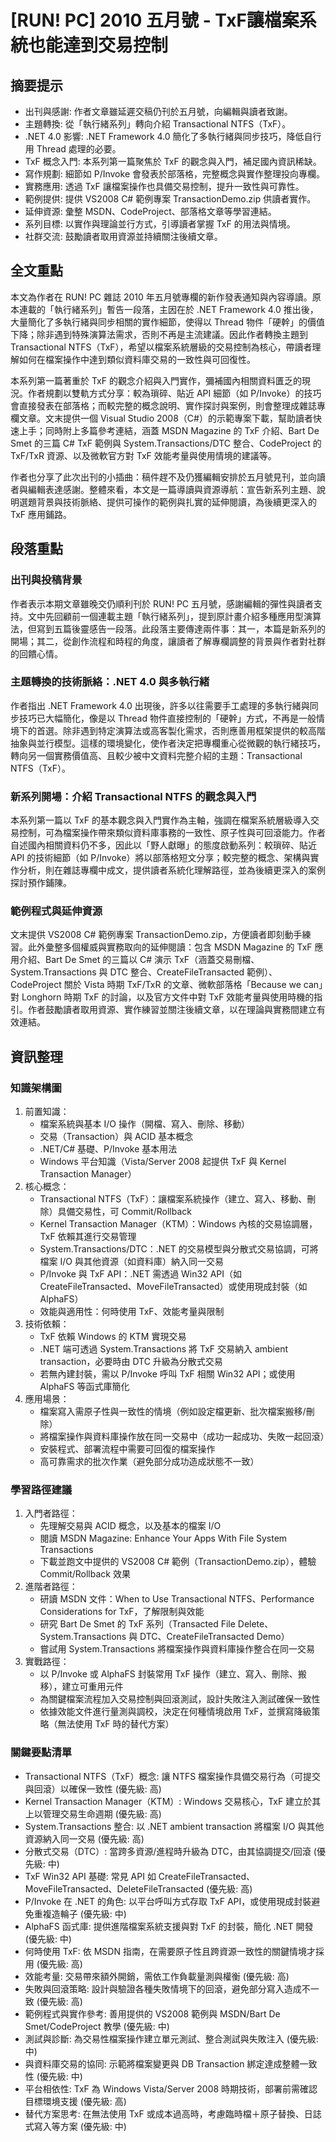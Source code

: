 # [RUN! PC] 2010 五月號 - TxF讓檔案系統也能達到交易控制

## 摘要提示
- 出刊與感謝: 作者文章雖延遲交稿仍刊於五月號，向編輯與讀者致謝。
- 主題轉換: 從「執行緒系列」轉向介紹 Transactional NTFS（TxF）。
- .NET 4.0 影響: .NET Framework 4.0 簡化了多執行緒與同步技巧，降低自行用 Thread 處理的必要。
- TxF 概念入門: 本系列第一篇聚焦於 TxF 的觀念與入門，補足國內資訊稀缺。
- 寫作規劃: 細節如 P/Invoke 會發表於部落格，完整概念與實作整理投向專欄。
- 實務應用: 透過 TxF 讓檔案操作也具備交易控制，提升一致性與可靠性。
- 範例提供: 提供 VS2008 C# 範例專案 TransactionDemo.zip 供讀者實作。
- 延伸資源: 彙整 MSDN、CodeProject、部落格文章等學習連結。
- 系列目標: 以實作與理論並行方式，引導讀者掌握 TxF 的用法與情境。
- 社群交流: 鼓勵讀者取用資源並持續關注後續文章。

## 全文重點
本文為作者在 RUN! PC 雜誌 2010 年五月號專欄的新作發表通知與內容導讀。原本連載的「執行緒系列」暫告一段落，主因在於 .NET Framework 4.0 推出後，大量簡化了多執行緒與同步相關的實作細節，使得以 Thread 物件「硬幹」的價值下降；除非遇到特殊演算法需求，否則不再是主流建議。因此作者轉換主題到 Transactional NTFS（TxF），希望以檔案系統層級的交易控制為核心，帶讀者理解如何在檔案操作中達到類似資料庫交易的一致性與可回復性。

本系列第一篇著重於 TxF 的觀念介紹與入門實作，彌補國內相關資料匱乏的現況。作者規劃以雙軌方式分享：較為瑣碎、貼近 API 細節（如 P/Invoke）的技巧會直接發表在部落格；而較完整的概念說明、實作探討與案例，則會整理成雜誌專欄文章。文末提供一個 Visual Studio 2008（C#）的示範專案下載，幫助讀者快速上手；同時附上多篇參考連結，涵蓋 MSDN Magazine 的 TxF 介紹、Bart De Smet 的三篇 C# TxF 範例與 System.Transactions/DTC 整合、CodeProject 的 TxF/TxR 資源、以及微軟官方對 TxF 效能考量與使用情境的建議等。

作者也分享了此次出刊的小插曲：稿件趕不及仍獲編輯安排於五月號見刊，並向讀者與編輯表達感謝。整體來看，本文是一篇導讀與資源導航：宣告新系列主題、說明選題背景與技術脈絡、提供可操作的範例與扎實的延伸閱讀，為後續更深入的 TxF 應用鋪路。

## 段落重點
### 出刊與投稿背景
作者表示本期文章雖晚交仍順利刊於 RUN! PC 五月號，感謝編輯的彈性與讀者支持。文中先回顧前一個連載主題「執行緒系列」，提到原計畫介紹多種應用型演算法，但寫到五篇後靈感告一段落。此段落主要傳達兩件事：其一，本篇是新系列的開場；其二，從創作流程和時程的角度，讓讀者了解專欄調整的背景與作者對社群的回饋心情。

### 主題轉換的技術脈絡：.NET 4.0 與多執行緒
作者指出 .NET Framework 4.0 出現後，許多以往需要手工處理的多執行緒與同步技巧已大幅簡化，像是以 Thread 物件直接控制的「硬幹」方式，不再是一般情境下的首選。除非遇到特定演算法或高客製化需求，否則應善用框架提供的較高階抽象與並行模型。這樣的環境變化，使作者決定把專欄重心從微觀的執行緒技巧，轉向另一個實務價值高、且較少被中文資料完整介紹的主題：Transactional NTFS（TxF）。

### 新系列開場：介紹 Transactional NTFS 的觀念與入門
本系列第一篇以 TxF 的基本觀念與入門實作為主軸，強調在檔案系統層級導入交易控制，可為檔案操作帶來類似資料庫事務的一致性、原子性與可回滾能力。作者自述國內相關資料仍不多，因此以「野人獻曝」的態度啟動系列：較瑣碎、貼近 API 的技術細節（如 P/Invoke）將以部落格短文分享；較完整的概念、架構與實作分析，則在雜誌專欄中成文，提供讀者系統化理解路徑，並為後續更深入的案例探討預作鋪陳。

### 範例程式與延伸資源
文末提供 VS2008 C# 範例專案 TransactionDemo.zip，方便讀者即刻動手練習。此外彙整多個權威與實務取向的延伸閱讀：包含 MSDN Magazine 的 TxF 應用介紹、Bart De Smet 的三篇以 C# 演示 TxF（涵蓋交易刪檔、System.Transactions 與 DTC 整合、CreateFileTransacted 範例）、CodeProject 關於 Vista 時期 TxF/TxR 的文章、微軟部落格「Because we can」對 Longhorn 時期 TxF 的討論，以及官方文件中對 TxF 效能考量與使用時機的指引。作者鼓勵讀者取用資源、實作練習並關注後續文章，以在理論與實務間建立有效連結。

## 資訊整理

### 知識架構圖
1. 前置知識：
   - 檔案系統與基本 I/O 操作（開檔、寫入、刪除、移動）
   - 交易（Transaction）與 ACID 基本概念
   - .NET/C# 基礎、P/Invoke 基本用法
   - Windows 平台知識（Vista/Server 2008 起提供 TxF 與 Kernel Transaction Manager）
2. 核心概念：
   - Transactional NTFS（TxF）：讓檔案系統操作（建立、寫入、移動、刪除）具備交易性，可 Commit/Rollback
   - Kernel Transaction Manager（KTM）：Windows 內核的交易協調層，TxF 依賴其進行交易管理
   - System.Transactions/DTC：.NET 的交易模型與分散式交易協調，可將檔案 I/O 與其他資源（如資料庫）納入同一交易
   - P/Invoke 與 TxF API：.NET 需透過 Win32 API（如 CreateFileTransacted、MoveFileTransacted）或使用現成封裝（如 AlphaFS）
   - 效能與適用性：何時使用 TxF、效能考量與限制
3. 技術依賴：
   - TxF 依賴 Windows 的 KTM 實現交易
   - .NET 端可透過 System.Transactions 將 TxF 交易納入 ambient transaction，必要時由 DTC 升級為分散式交易
   - 若無內建封裝，需以 P/Invoke 呼叫 TxF 相關 Win32 API；或使用 AlphaFS 等函式庫簡化
4. 應用場景：
   - 檔案寫入需原子性與一致性的情境（例如設定檔更新、批次檔案搬移/刪除）
   - 將檔案操作與資料庫操作放在同一交易中（成功一起成功、失敗一起回滾）
   - 安裝程式、部署流程中需要可回復的檔案操作
   - 高可靠需求的批次作業（避免部分成功造成狀態不一致）

### 學習路徑建議
1. 入門者路徑：
   - 先理解交易與 ACID 概念，以及基本的檔案 I/O
   - 閱讀 MSDN Magazine: Enhance Your Apps With File System Transactions
   - 下載並跑文中提供的 VS2008 C# 範例（TransactionDemo.zip），體驗 Commit/Rollback 效果
2. 進階者路徑：
   - 研讀 MSDN 文件：When to Use Transactional NTFS、Performance Considerations for TxF，了解限制與效能
   - 研究 Bart De Smet 的 TxF 系列（Transacted File Delete、System.Transactions 與 DTC、CreateFileTransacted Demo）
   - 嘗試用 System.Transactions 將檔案操作與資料庫操作整合在同一交易
3. 實戰路徑：
   - 以 P/Invoke 或 AlphaFS 封裝常用 TxF 操作（建立、寫入、刪除、搬移），建立可重用元件
   - 為關鍵檔案流程加入交易控制與回滾測試，設計失敗注入測試確保一致性
   - 依據效能文件進行量測與調校，決定在何種情境啟用 TxF，並撰寫降級策略（無法使用 TxF 時的替代方案）

### 關鍵要點清單
- Transactional NTFS（TxF）概念: 讓 NTFS 檔案操作具備交易行為（可提交與回滾）以確保一致性 (優先級: 高)
- Kernel Transaction Manager（KTM）: Windows 交易核心，TxF 建立於其上以管理交易生命週期 (優先級: 高)
- System.Transactions 整合: 以 .NET ambient transaction 將檔案 I/O 與其他資源納入同一交易 (優先級: 高)
- 分散式交易（DTC）: 當跨多資源/進程時升級為 DTC，由其協調提交/回滾 (優先級: 中)
- TxF Win32 API 基礎: 常見 API 如 CreateFileTransacted、MoveFileTransacted、DeleteFileTransacted (優先級: 高)
- P/Invoke 在 .NET 的角色: 以平台呼叫方式存取 TxF API，或使用現成封裝避免重複造輪子 (優先級: 中)
- AlphaFS 函式庫: 提供進階檔案系統支援與對 TxF 的封裝，簡化 .NET 開發 (優先級: 中)
- 何時使用 TxF: 依 MSDN 指南，在需要原子性且跨資源一致性的關鍵情境才採用 (優先級: 高)
- 效能考量: 交易帶來額外開銷，需依工作負載量測與權衡 (優先級: 高)
- 失敗與回滾策略: 設計與驗證各種失敗情境下的回滾，避免部分寫入造成不一致 (優先級: 高)
- 範例程式與實作參考: 善用提供的 VS2008 範例與 MSDN/Bart De Smet/CodeProject 教學 (優先級: 中)
- 測試與診斷: 為交易性檔案操作建立單元測試、整合測試與失敗注入 (優先級: 中)
- 與資料庫交易的協同: 示範將檔案變更與 DB Transaction 綁定達成整體一致性 (優先級: 中)
- 平台相依性: TxF 為 Windows Vista/Server 2008 時期技術，部署前需確認目標環境支援 (優先級: 高)
- 替代方案思考: 在無法使用 TxF 或成本過高時，考慮臨時檔＋原子替換、日誌式寫入等方案 (優先級: 中)